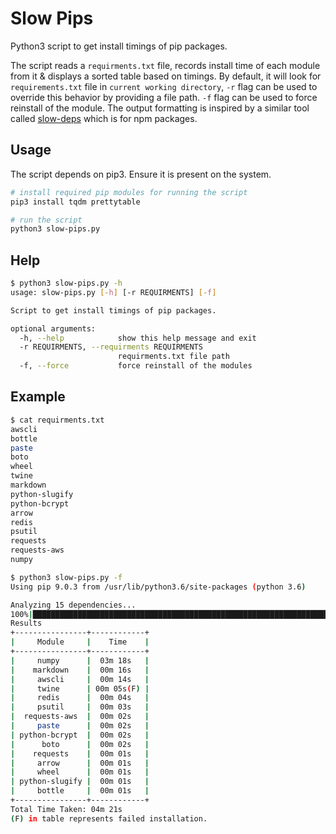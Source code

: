 # Slow Pips
Python3 script to get install timings of pip packages.

The script reads a `requirments.txt` file, records install time of each module from it & displays a sorted table based on timings. By default, it will look for `requirements.txt` file in `current working directory`, `-r` flag can be used to override this behavior by providing a file path. `-f` flag can be used to force reinstall of the module. The output formatting is inspired by a similar tool called [slow-deps](https://davidwalsh.name/slow-deps) which is for npm packages. 

## Usage

The script depends on pip3. Ensure it is present on the system.

```bash
# install required pip modules for running the script
pip3 install tqdm prettytable

# run the script
python3 slow-pips.py
```

## Help

```bash
$ python3 slow-pips.py -h
usage: slow-pips.py [-h] [-r REQUIRMENTS] [-f]

Script to get install timings of pip packages.

optional arguments:
  -h, --help            show this help message and exit
  -r REQUIRMENTS, --requirments REQUIRMENTS
                        requirments.txt file path
  -f, --force           force reinstall of the modules
```

## Example

```bash
$ cat requirments.txt
awscli
bottle
paste
boto
wheel
twine
markdown
python-slugify
python-bcrypt
arrow
redis
psutil
requests
requests-aws
numpy
```

```bash
$ python3 slow-pips.py -f
Using pip 9.0.3 from /usr/lib/python3.6/site-packages (python 3.6)

Analyzing 15 dependencies...
100%|███████████████████████████████████████████████████████████████████████████████████████████████████████| 15/15 [04:21<00:00, 17.41s/it]
Results
+----------------+------------+
|     Module     |    Time    |
+----------------+------------+
|     numpy      |  03m 18s   |
|    markdown    |  00m 16s   |
|     awscli     |  00m 14s   |
|     twine      | 00m 05s(F) |
|     redis      |  00m 04s   |
|     psutil     |  00m 03s   |
|  requests-aws  |  00m 02s   |
|     paste      |  00m 02s   |
| python-bcrypt  |  00m 02s   |
|      boto      |  00m 02s   |
|    requests    |  00m 01s   |
|     arrow      |  00m 01s   |
|     wheel      |  00m 01s   |
| python-slugify |  00m 01s   |
|     bottle     |  00m 01s   |
+----------------+------------+
Total Time Taken: 04m 21s
(F) in table represents failed installation.
```